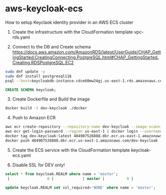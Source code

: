 # aws-keycloak-ecs
How to setup Keyclaok identity provider in an AWS ECS cluster

1. Create the infrastructure with the CloudFormation template vpc-rds.yaml

2. Connect to the DB and Create schema
https://docs.aws.amazon.com/AmazonRDS/latest/UserGuide/CHAP_GettingStarted.CreatingConnecting.PostgreSQL.html#CHAP_GettingStarted.Creating.RDSPostgreSQL.EC2

```bash
sudo dnf update -y
sudo dnf install postgresql116
psql --host=keycloakdb-instance.cdce60mw24gj.us-east-1.rds.amazonaws.com --port=5432 --dbname=keycloakdb --username=dbadmin
```
```sql
CREATE SCHEMA keycloak;
```
3. Create Dockerfile and Build the image
```bash
docker build -t dev-keycloak ./docker
```

4. Push to Amazon ECR
```bash
aws ecr create-repository --repository-name dev-keycloak --image-scanning-configuration scanOnPush=true --region us-east-1
aws ecr get-login-password --region us-east-1 | docker login --username AWS --password-stdin 484907526888.dkr.ecr.us-east-1.amazonaws.com
docker tag dev-keycloak:latest 484907526888.dkr.ecr.us-east-1.amazonaws.com/dev-keycloak
docker push 484907526888.dkr.ecr.us-east-1.amazonaws.com/dev-keycloak
```

5. Create the ECS service with the CloudFormation template keycloak-ecs.yaml

6. Disable SSL for DEV only!
```sql
select * from keycloak.REALM where name = 'master';
 |                 0 |             | master |          0 |                 | f                    | f           | f                      | f      | EXTERNAL     |             1

update keycloak.REALM set ssl_required='NONE' where name = 'master';